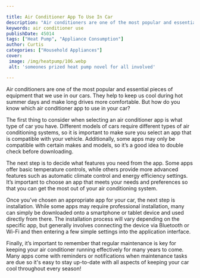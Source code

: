 ```yaml
---

title: Air Conditioner App To Use In Car
description: "Air conditioners are one of the most popular and essential pieces of equipment that we use in our cars. They help to keep us cool ...lets find out"
keywords: air conditioner use
publishDate: 45014
tags: ["Heat Pump", "Appliance Consumption"]
author: Curtis
categories: ["Household Appliances"]
cover: 
 image: /img/heatpump/106.webp
 alt: 'someones prized heat pump novel for all involved'

---
```


Air conditioners are one of the most popular and essential pieces of equipment that we use in our cars. They help to keep us cool during hot summer days and make long drives more comfortable. But how do you know which air conditioner app to use in your car?

The first thing to consider when selecting an air conditioner app is what type of car you have. Different models of cars require different types of air conditioning systems, so it is important to make sure you select an app that is compatible with your vehicle. Additionally, some apps may only be compatible with certain makes and models, so it’s a good idea to double check before downloading.

The next step is to decide what features you need from the app. Some apps offer basic temperature controls, while others provide more advanced features such as automatic climate control and energy efficiency settings. It’s important to choose an app that meets your needs and preferences so that you can get the most out of your air conditioning system.

Once you’ve chosen an appropriate app for your car, the next step is installation. While some apps may require professional installation, many can simply be downloaded onto a smartphone or tablet device and used directly from there. The installation process will vary depending on the specific app, but generally involves connecting the device via Bluetooth or Wi-Fi and then entering a few simple settings into the application interface. 

Finally, it’s important to remember that regular maintenance is key for keeping your air conditioner running effectively for many years to come. Many apps come with reminders or notifications when maintenance tasks are due so it's easy to stay up-to-date with all aspects of keeping your car cool throughout every season!
